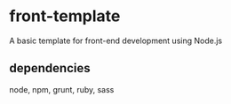 # front-template

A basic template for front-end development using Node.js

## dependencies

node, npm, grunt, ruby, sass


